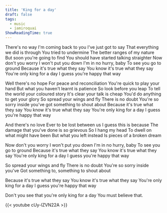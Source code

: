 ```yaml
---
title: 'King for a day'
draft: false
tags:
  - music
  - jamiroquai
ShowReadingTime: true
---
```


There's no way
I'm coming back to you
I've just got to say
That everything we did is through
You tried to undermine
The better ranges of my nature
But soon you're going to find
You should have started talking straighter
Now don't you worry
I won't put you down
I'm in no hurry, baby
To see you go to ground
Because it's true what they say
You know it's true what they say
You're only king for a day
I guess you're happy that way

Well there's no hope
For peace and reconciliation
You're quick to play your hand
But what you haven't learnt is patience
So look before you leap
To tell the world your coloured story
It's clear your talk is cheap
You'd do anything to get your glory
So spread your wings and fly
There is no doubt
You're so sorry inside you've got something to shout about
Because it's true what they say
You know it's true what they say
You're only king for a day
I guess you're happy that way

And there's no love
Ever to be lost between us
I guess this is because
The damage that you've done is so grievous
So I hang my head
To dwell on what might have been
But what you left instead
Is pieces of a broken dream

Now don't you worry
I won't put you down
I'm in no hurry, baby
To see you go to ground
Because it's true what they say
You know it's true what they say
You're only king for a day
I guess you're happy that way

So spread your wings and fly
There is no doubt
You're so sorry inside you've
Got something to, something to shout about

Because it's true what they say
You know it's true what they say
You're only king for a day
I guess you're happy that way

Don't you see that you're only king for a day
You must believe that.



{{< youtube cUy-lZVN22A >}}
